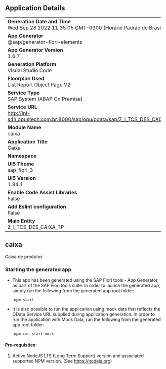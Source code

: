 ## Application Details
|               |
| ------------- |
|**Generation Date and Time**<br>Wed Sep 28 2022 11:35:05 GMT-0300 (Horário Padrão de Brasília)|
|**App Generator**<br>@sap/generator-fiori-elements|
|**App Generator Version**<br>1.6.7|
|**Generation Platform**<br>Visual Studio Code|
|**Floorplan Used**<br>List Report Object Page V2|
|**Service Type**<br>SAP System (ABAP On Premise)|
|**Service URL**<br>http://lnl-s4h.opustech.com.br:8000/sap/opu/odata/sap/Z_I_TCS_DES_CAIXA_TP_CDS
|**Module Name**<br>caixa|
|**Application Title**<br>Caixa|
|**Namespace**<br>|
|**UI5 Theme**<br>sap_fiori_3|
|**UI5 Version**<br>1.84.1|
|**Enable Code Assist Libraries**<br>False|
|**Add Eslint configuration**<br>False|
|**Main Entity**<br>Z_I_TCS_DES_CAIXA_TP|

## caixa

Caixa de produtos

### Starting the generated app

-   This app has been generated using the SAP Fiori tools - App Generator, as part of the SAP Fiori tools suite.  In order to launch the generated app, simply run the following from the generated app root folder:

```
    npm start
```

- It is also possible to run the application using mock data that reflects the OData Service URL supplied during application generation.  In order to run the application with Mock Data, run the following from the generated app root folder:

```
    npm run start-mock
```

#### Pre-requisites:

1. Active NodeJS LTS (Long Term Support) version and associated supported NPM version.  (See https://nodejs.org)


